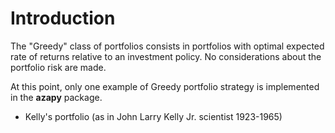 
# Introduction

The "Greedy" class of portfolios consists in portfolios with optimal
expected rate of returns relative to an investment policy. No considerations
about the portfolio risk are made.

At this point, only one example of Greedy portfolio strategy is implemented
in the **azapy** package.


* Kelly's portfolio (as in John Larry Kelly Jr. scientist 1923-1965)
